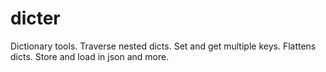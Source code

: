 # dicter
Dictionary tools. Traverse nested dicts. Set and get multiple keys. Flattens dicts. Store and load in json and more.
